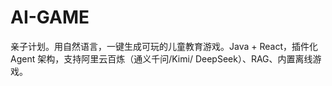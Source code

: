 # AI-GAME
亲子计划。用自然语言，一键生成可玩的儿童教育游戏。Java + React，插件化 Agent 架构，支持阿里云百炼（通义千问/Kimi/   DeepSeek）、RAG、内置离线游戏。
